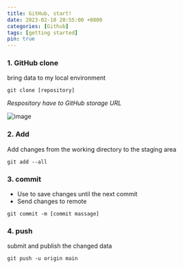 ```yaml
---
title: GitHub, start!
date: 2023-02-10 20:55:00 +0800
categories: [Github]
tags: [getting started]
pin: true
---
```



### 1. GitHub clone

bring data to my local environment 
    
    git clone [repository]

 _Respository have to GitHub storage URL_ 

![image](https://user-images.githubusercontent.com/96701717/218189551-2d31685d-15f9-469d-ab89-8942701fe848.png)


### 2. Add

Add changes from the working directory to the staging area

```console
git add --all
```


### 3. commit
* Use to save changes until the next commit
* Send changes to remote
```console
git commit -m [commit massage]
```

### 4. push

submit and publish the changed data
```console
git push -u origin main
```

    
